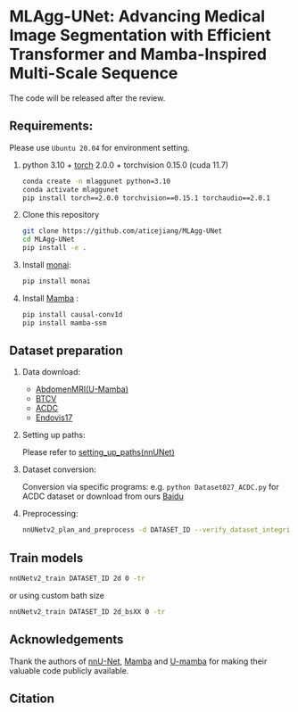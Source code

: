 # MLAgg-UNet: Advancing Medical Image Segmentation with Efficient Transformer and Mamba-Inspired Multi-Scale Sequence

The code will be released after the review.

## Requirements: 

Please use `Ubuntu 20.04` for environment setting.

1. python 3.10 + [torch](https://pytorch.org/get-started/locally/) 2.0.0 + torchvision 0.15.0 (cuda 11.7)
   ```bash
   conda create -n mlaggunet python=3.10
   conda activate mlaggunet
   pip install torch==2.0.0 torchvision==0.15.1 torchaudio==2.0.1
   ```

2. Clone this repository
   ```bash
   git clone https://github.com/aticejiang/MLAgg-UNet
   cd MLAgg-UNet
   pip install -e .
   ```

3. Install [monai](https://github.com/Project-MONAI/MONAI):
   ```bash
   pip install monai
   ``` 

4. Install [Mamba](https://github.com/state-spaces/mamba) :
   ```bash
   pip install causal-conv1d
   pip install mamba-ssm
   ```

## Dataset preparation

1. Data download:
   - [AbdomenMRI(U-Mamba)](https://arxiv.org/abs/2401.04722)
   - [BTCV](https://www.synapse.org/Synapse:syn3193805/wiki/89480)
   - [ACDC](https://www.creatis.insa-lyon.fr/Challenge/acdc/)
   - [Endovis17]()

2. Setting up paths:
   
   Please refer to [setting_up_paths(nnUNet)](https://github.com/MIC-DKFZ/nnUNet/blob/master/documentation/setting_up_paths.md)
   
3. Dataset conversion:
   
   Conversion via specific programs:
   e.g. ```python Dataset027_ACDC.py``` for ACDC dataset or download from ours [Baidu]()

4. Preprocessing:
   ```bash
   nnUNetv2_plan_and_preprocess -d DATASET_ID --verify_dataset_integrity
   ```

## Train models

```bash
nnUNetv2_train DATASET_ID 2d 0 -tr 
```
or using custom bath size
```bash
nnUNetv2_train DATASET_ID 2d_bsXX 0 -tr
```

## Acknowledgements

Thank the authors of [nnU-Net](https://github.com/MIC-DKFZ/nnUNet), [Mamba](https://github.com/state-spaces/mamba) and [U-mamba](https://github.com/bowang-lab/U-Mamba) for making their valuable code publicly available.

## Citation
